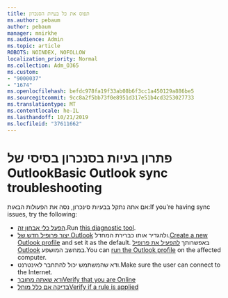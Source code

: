 ```yaml
---
title: תפוס את כל בעיות הסנכרון
ms.author: pebaum
author: pebaum
manager: mnirkhe
ms.audience: Admin
ms.topic: article
ROBOTS: NOINDEX, NOFOLLOW
localization_priority: Normal
ms.collection: Adm_O365
ms.custom:
- "9000037"
- "1674"
ms.openlocfilehash: befdc978fa19f33ab08b6f3cc1a450129a886be5
ms.sourcegitcommit: 9cc8a2f5bb73f0e8951d317e51b4cd3253027733
ms.translationtype: MT
ms.contentlocale: he-IL
ms.lasthandoff: 10/21/2019
ms.locfileid: "37611662"
---
```

# <a name="basic-outlook-sync-troubleshooting"></a><span data-ttu-id="b5d08-102">פתרון בעיות בסנכרון בסיסי של Outlook</span><span class="sxs-lookup"><span data-stu-id="b5d08-102">Basic Outlook sync troubleshooting</span></span>

<span data-ttu-id="b5d08-103">אם אתה נתקל בבעיות סינכרון, נסה את הפעולות הבאות:</span><span class="sxs-lookup"><span data-stu-id="b5d08-103">If you're having sync issues, try the following:</span></span>

- <span data-ttu-id="b5d08-104">[הפעל כלי אבחון זה](https://aka.ms/sara-outlooksendreceive).</span><span class="sxs-lookup"><span data-stu-id="b5d08-104">Run [this diagnostic tool](https://aka.ms/sara-outlooksendreceive).</span></span>
- <span data-ttu-id="b5d08-105">[יצור פרופיל חדש של Outlook](https://support.office.com/article/f544c1ba-3352-4b3b-be0b-8d42a540459d) ולהגדיר אותו כברירת המחדל.</span><span class="sxs-lookup"><span data-stu-id="b5d08-105">[Create a new Outlook profile](https://support.office.com/article/f544c1ba-3352-4b3b-be0b-8d42a540459d) and set it as the default.</span></span> <span data-ttu-id="b5d08-106">באפשרותך [להפעיל את פרופיל Outlook](https://aka.ms/SaRA-OutlookSetupProfile) במחשב המושפע.</span><span class="sxs-lookup"><span data-stu-id="b5d08-106">You can [run the Outlook profile](https://aka.ms/SaRA-OutlookSetupProfile) on the affected computer.</span></span>
- <span data-ttu-id="b5d08-107">ודא שהמשתמש יכול להתחבר לאינטרנט.</span><span class="sxs-lookup"><span data-stu-id="b5d08-107">Make sure the user can connect to the Internet.</span></span> 
- [<span data-ttu-id="b5d08-108">ודא שאתה מחובר</span><span class="sxs-lookup"><span data-stu-id="b5d08-108">Verify that you are Online</span></span>](https://support.office.com/article/2460e4a8-16c7-47fc-b204-b1549275aac9)
- [<span data-ttu-id="b5d08-109">בדיקה אם כלל מוחל</span><span class="sxs-lookup"><span data-stu-id="b5d08-109">Verify if a rule is applied</span></span>](https://support.office.com/article/C24F5DEA-9465-4DF4-AD17-A50704D66C59)